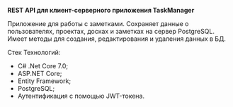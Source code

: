 **REST API для клиент-серверного приложения TaskManager**

Приложение для работы с заметками. Сохраняет данные о пользователях, проектах, досках и заметках на сервер PostgreSQL. Имеет методы для создания, редактирования и удаления данных в БД.

Стек Технологий:

- C# .Net Core 7.0;
- ASP.NET Core;
- Entity Framework;
- PostgreSQL;
- Аутентификация с помощью JWT-токенa.

